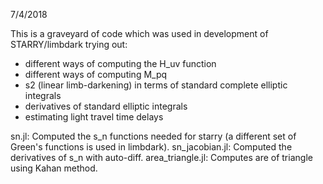 
7/4/2018

This is a graveyard of code which was used in development
of STARRY/limbdark trying out:

- different ways of computing the H_uv function
- different ways of computing M_pq
- s2 (linear limb-darkening) in terms of standard complete
  elliptic integrals
- derivatives of standard elliptic integrals
- estimating light travel time delays

sn.jl:  Computed the s_n functions needed for starry (a different
  set of Green's functions is used in limbdark).
sn_jacobian.jl:  Computed the derivatives of s_n with auto-diff.
area_triangle.jl:  Computes are of triangle using Kahan method.
